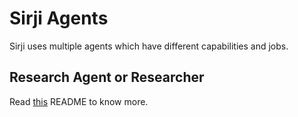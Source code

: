 # Sirji Agents

Sirji uses multiple agents which have different capabilities and jobs.

## Research Agent or Researcher
Read [this](./researcher/README.md) README to know more.

